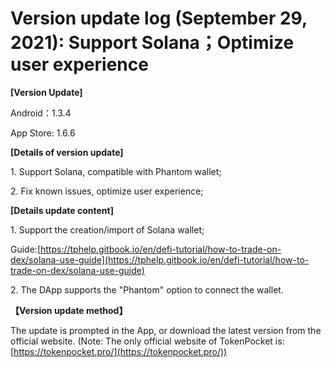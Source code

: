 # Version update log (September 29, 2021): Support Solana；Optimize user experience

**\[Version Update]**

Android：1.3.4

App Store: 1.6.6

**\[Details of version update]**

1\. Support Solana, compatible with Phantom wallet;

2\. Fix known issues, optimize user experience;

**\[Details update content]**

1\. Support the creation/import of Solana wallet;

Guide:[https://tphelp.gitbook.io/en/defi-tutorial/how-to-trade-on-dex/solana-use-guide](https://tphelp.gitbook.io/en/defi-tutorial/how-to-trade-on-dex/solana-use-guide)

2\. The DApp supports the "Phantom" option to connect the wallet.

**【Version update method】‌**

The update is prompted in the App, or download the latest version from the official website. (Note: The only official website of TokenPocket is: [https://tokenpocket.pro/](https://tokenpocket.pro/))

